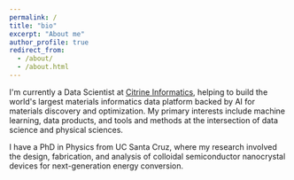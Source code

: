 ```yaml
---
permalink: /
title: "bio"
excerpt: "About me"
author_profile: true
redirect_from: 
  - /about/
  - /about.html
---
```


I'm currently a Data Scientist at [Citrine Informatics](http://www.citrine.io), helping to build the world's largest materials informatics data platform backed by AI for materials discovery and optimization. My primary interests include machine learning, data products, and 
tools and methods at the intersection of data science and physical sciences.

I have a PhD in Physics from UC Santa Cruz, where my research involved the design, fabrication, and analysis of colloidal semiconductor nanocrystal devices for next-generation energy conversion.

